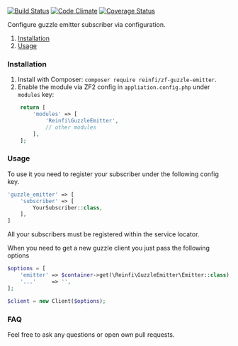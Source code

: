 [![Build Status](https://travis-ci.org/reinfi/zf-dependency-injection.svg?branch=master)](https://travis-ci.org/reinfi/zf-dependency-injection)
[![Code Climate](https://codeclimate.com/github/reinfi/zf-dependency-injection/badges/gpa.svg)](https://codeclimate.com/github/reinfi/zf-dependency-injection)
[![Coverage Status](https://coveralls.io/repos/github/reinfi/zf-dependency-injection/badge.svg?branch=master)](https://coveralls.io/github/reinfi/zf-dependency-injection?branch=master)

Configure guzzle emitter subscriber via configuration.

1. [Installation](#installation)
2. [Usage](#usage)

### Installation

1. Install with Composer: `composer require reinfi/zf-guzzle-emitter`.
2. Enable the module via ZF2 config in `appliation.config.php` under `modules` key:

```php
    return [
        'modules' => [
            'Reinfi\GuzzleEmitter',
            // other modules
        ],
    ];
```

### Usage
To use it you need to register your subscriber under the following config key.
```php
'guzzle_emitter' => [
    'subscriber' => [
        YourSubscriber::class,
    ],
]
```
All your subscribers must be registered within the service locator.

When you need to get a new guzzle client you just pass the following options
```php
$options = [
    'emitter' => $container->get(\Reinfi\GuzzleEmitter\Emitter::class);,
    '...'     => '',
];

$client = new Client($options);
```

### FAQ
Feel free to ask any questions or open own pull requests.